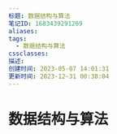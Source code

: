 ```yaml
---
标题: 数据结构与算法
笔记ID: 1683439291269
aliases: 
tags:
  - 数据结构与算法
cssclasses: 
描述: 
创建时间: 2023-05-07 14:01:31
更新时间: 2023-12-31 00:38:04
---
```


# 数据结构与算法
